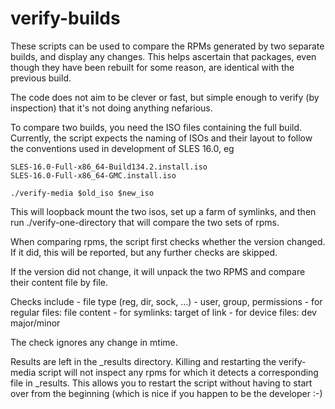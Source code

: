 # verify-builds

These scripts can be used to compare the RPMs generated by two separate builds,
and display any changes. This helps ascertain that packages, even though they
have been rebuilt for some reason, are identical with the previous build.

The code does not aim to be clever or fast, but simple enough to verify
(by inspection) that it's not doing anything nefarious.

To compare two builds, you need the ISO files containing the full build.
Currently, the script expects the naming of ISOs and their layout to
follow the conventions used in development of SLES 16.0, eg

	SLES-16.0-Full-x86_64-Build134.2.install.iso
	SLES-16.0-Full-x86_64-GMC.install.iso

	./verify-media $old_iso $new_iso

This will loopback mount the two isos, set up a farm of symlinks, and then
run ./verify-one-directory that will compare the two sets of rpms.

When comparing rpms, the script first checks whether the version changed.
If it did, this will be reported, but any further checks are skipped.

If the version did not change, it will unpack the two RPMS and compare
their content file by file.

Checks include
      - file type (reg, dir, sock, ...)
      - user, group, permissions
      - for regular files: file content
      - for symlinks: target of link
      - for device files: dev major/minor

The check ignores any change in mtime.

Results are left in the _results directory. Killing and restarting the
verify-media script will not inspect any rpms for which it detects a
corresponding file in _results. This allows you to restart the script
without having to start over from the beginning (which is nice if you
happen to be the developer :-)



